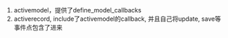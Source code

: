 1. activemodel，提供了define_model_callbacks
2. activerecord, include了activemodel的callback, 并且自己将update, save等事件点包含了进来
